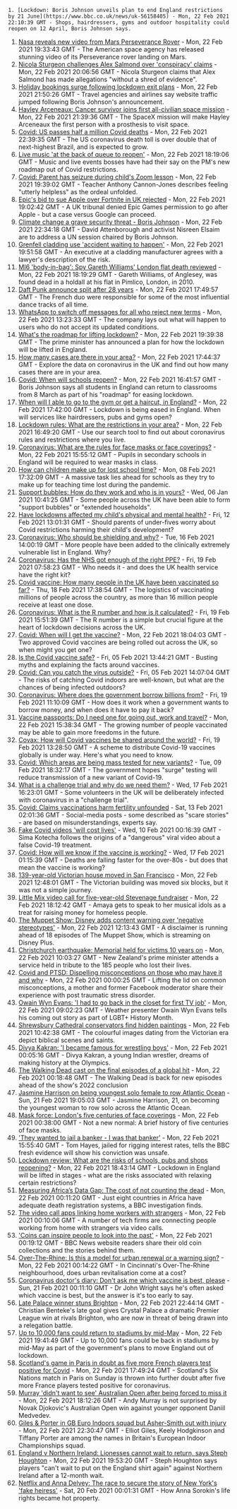 
    1. [Lockdown: Boris Johnson unveils plan to end England restrictions by 21 June](https://www.bbc.co.uk/news/uk-56158405) - Mon, 22 Feb 2021 22:10:39 GMT - Shops, hairdressers, gyms and outdoor hospitality could reopen on 12 April, Boris Johnson says.
1. [Nasa reveals new video from Mars Perseverance Rover](https://www.bbc.co.uk/news/science-environment-56159376) - Mon, 22 Feb 2021 19:33:43 GMT - The American space agency has released stunning video of its Perseverance rover landing on Mars.
1. [Nicola Sturgeon challenges Alex Salmond over 'conspiracy' claims](https://www.bbc.co.uk/news/uk-scotland-scotland-politics-56155102) - Mon, 22 Feb 2021 20:06:56 GMT - Nicola Sturgeon claims that Alex Salmond has made allegations "without a shred of evidence".
1. [Holiday bookings surge following lockdown exit plans](https://www.bbc.co.uk/news/business-56161129) - Mon, 22 Feb 2021 21:50:26 GMT - Travel agencies and airlines say website traffic jumped following Boris Johnson's announcement.
1. [Hayley Arceneaux: Cancer survivor joins first all-civilian space mission](https://www.bbc.co.uk/news/world-us-canada-56159726) - Mon, 22 Feb 2021 21:39:36 GMT - The SpaceX mission will make Hayley Arceneaux the first person with a prosthesis to visit space.
1. [Covid: US passes half a million Covid deaths](https://www.bbc.co.uk/news/world-us-canada-56159756) - Mon, 22 Feb 2021 22:39:35 GMT - The US coronavirus death toll is over double that of next-highest Brazil, and is expected to grow.
1. [Live music 'at the back of queue to reopen'](https://www.bbc.co.uk/news/entertainment-arts-56159302) - Mon, 22 Feb 2021 18:19:06 GMT - Music and live events bosses have had their say on the PM's new roadmap out of Covid restrictions.
1. [Covid: Parent has seizure during child's Zoom lesson](https://www.bbc.co.uk/news/uk-wales-56152765) - Mon, 22 Feb 2021 19:39:02 GMT - Teacher Anthony Cannon-Jones describes feeling "utterly helpless" as the ordeal unfolded.
1. [Epic's bid to sue Apple over Fortnite in UK rejected](https://www.bbc.co.uk/news/technology-56156799) - Mon, 22 Feb 2021 19:02:42 GMT - A UK tribunal denied Epic Games permission to go after Apple - but a case versus Google can proceed.
1. [Climate change a grave security threat - Boris Johnson](https://www.bbc.co.uk/news/uk-politics-56158437) - Mon, 22 Feb 2021 22:34:18 GMT - David Attenborough and activist Nisreen Elsaim are to address a UN session chaired by Boris Johnson.
1. [Grenfell cladding use 'accident waiting to happen'](https://www.bbc.co.uk/news/uk-56156145) - Mon, 22 Feb 2021 19:51:58 GMT - An executive at a cladding manufacturer agrees with a lawyer's description of the risk.
1. [MI6 'body-in-bag': Spy Gareth Williams' London flat death reviewed](https://www.bbc.co.uk/news/uk-wales-56158160) - Mon, 22 Feb 2021 18:19:29 GMT - Gareth Williams, of Anglesey, was found dead in a holdall at his flat in Pimlico, London, in 2010.
1. [Daft Punk announce split after 28 years](https://www.bbc.co.uk/news/entertainment-arts-56158867) - Mon, 22 Feb 2021 17:49:57 GMT - The French duo were responsible for some of the most influential dance tracks of all time.
1. [WhatsApp to switch off messages for all who reject new terms](https://www.bbc.co.uk/news/technology-56154543) - Mon, 22 Feb 2021 13:23:33 GMT - The company lays out what will happen to users who do not accept its updated conditions.
1. [What's the roadmap for lifting lockdown?](https://www.bbc.co.uk/news/explainers-52530518) - Mon, 22 Feb 2021 19:39:38 GMT - The prime minister has announced a plan for how the lockdown will be lifted in England.
1. [How many cases are there in your area?](https://www.bbc.co.uk/news/uk-51768274) - Mon, 22 Feb 2021 17:44:37 GMT - Explore the data on coronavirus in the UK and find out how many cases there are in your area.
1. [Covid: When will schools reopen?](https://www.bbc.co.uk/news/education-51643556) - Mon, 22 Feb 2021 16:41:57 GMT - Boris Johnson says all students in England can return to classrooms from 8 March as part of his "roadmap" for easing lockdown.
1. [When will I able to go to the gym or get a haircut, in England?](https://www.bbc.co.uk/news/explainers-53349989) - Mon, 22 Feb 2021 17:42:00 GMT - Lockdown is being eased in England. When will services like hairdressers, pubs and gyms open?
1. [Lockdown rules: What are the restrictions in your area?](https://www.bbc.co.uk/news/uk-54373904) - Mon, 22 Feb 2021 16:49:20 GMT - Use our search tool to find out about coronavirus rules and restrictions where you live.
1. [Coronavirus: What are the rules for face masks or face coverings?](https://www.bbc.co.uk/news/health-51205344) - Mon, 22 Feb 2021 15:55:12 GMT - Pupils in secondary schools in England will be required to wear masks in class.
1. [How can children make up for lost school time?](https://www.bbc.co.uk/news/explainers-55938837) - Mon, 08 Feb 2021 17:32:09 GMT - A massive task lies ahead for schools as they try to make up for teaching time lost during the pandemic.
1. [Support bubbles: How do they work and who is in yours?](https://www.bbc.co.uk/news/health-52637354) - Wed, 06 Jan 2021 10:41:25 GMT - Some people across the UK have been able to form "support bubbles" or "extended households".
1. [Have lockdowns affected my child's physical and mental health?](https://www.bbc.co.uk/news/explainers-55936928) - Fri, 12 Feb 2021 13:01:31 GMT - Should parents of under-fives worry about Covid restrictions harming their child's development?
1. [Coronavirus: Who should be shielding and why?](https://www.bbc.co.uk/news/health-51997151) - Tue, 16 Feb 2021 14:00:19 GMT - More people have been added to the clinically extremely vulnerable list in England. Why?
1. [Coronavirus: Has the NHS got enough of the right PPE?](https://www.bbc.co.uk/news/health-52254745) - Fri, 19 Feb 2021 07:58:23 GMT - Who needs it - and does the UK health service have the right kit?
1. [Covid vaccine: How many people in the UK have been vaccinated so far?](https://www.bbc.co.uk/news/health-55274833) - Thu, 18 Feb 2021 17:38:54 GMT - The logistics of vaccinating millions of people across the country, as more than 16 million people receive at least one dose.
1. [Coronavirus: What is the R number and how is it calculated?](https://www.bbc.co.uk/news/health-52473523) - Fri, 19 Feb 2021 15:51:39 GMT - The R number is a simple but crucial figure at the heart of lockdown decisions across the UK.
1. [Covid: When will I get the vaccine?](https://www.bbc.co.uk/news/health-55045639) - Mon, 22 Feb 2021 18:04:03 GMT - Two approved Covid vaccines are being rolled out across the UK, so when might you get one?
1. [Is the Covid vaccine safe?](https://www.bbc.co.uk/news/health-55056016) - Fri, 05 Feb 2021 13:44:21 GMT - Busting myths and explaining the facts around vaccines.
1. [Covid: Can you catch the virus outside?](https://www.bbc.co.uk/news/explainers-55680305) - Fri, 05 Feb 2021 14:07:04 GMT - The risks of catching Covid indoors are well-known, but what are the chances of being infected outdoors?
1. [Coronavirus: Where does the government borrow billions from?](https://www.bbc.co.uk/news/business-50504151) - Fri, 19 Feb 2021 11:10:09 GMT - How does it work when a government wants to borrow money, and when does it have to pay it back?
1. [Vaccine passports: Do I need one for going out, work and travel?](https://www.bbc.co.uk/news/explainers-55718553) - Mon, 22 Feb 2021 15:38:34 GMT - The growing number of people vaccinated may be able to gain more freedoms in the future.
1. [Covax: How will Covid vaccines be shared around the world?](https://www.bbc.co.uk/news/world-55795297) - Fri, 19 Feb 2021 13:28:50 GMT - A scheme to distribute Covid-19 vaccines globally is under way. Here's what you need to know.
1. [Covid: Which areas are being mass tested for new variants?](https://www.bbc.co.uk/news/explainers-54872039) - Tue, 09 Feb 2021 18:32:17 GMT - The government hopes "surge" testing will reduce transmission of a new variant of Covid-19.
1. [What is a challenge trial and why do we need them?](https://www.bbc.co.uk/news/health-56098344) - Wed, 17 Feb 2021 16:23:01 GMT - Some volunteers in the UK will be deliberately infected with coronavirus in a "challenge trial".
1. [Covid: Claims vaccinations harm fertility unfounded](https://www.bbc.co.uk/news/health-56012529) - Sat, 13 Feb 2021 02:01:36 GMT - Social-media posts - some described as "scare stories" - are based on misunderstandings, experts say.
1. [Fake Covid videos 'will cost lives'](https://www.bbc.co.uk/news/health-55994597) - Wed, 10 Feb 2021 00:16:39 GMT - Sima Kotecha follows the origins of a "dangerous" viral video about a false Covid-19 treatment.
1. [Covid: How will we know if the vaccine is working?](https://www.bbc.co.uk/news/health-56072684) - Wed, 17 Feb 2021 01:15:39 GMT - Deaths are falling faster for the over-80s - but does that mean the vaccine is working?
1. [139-year-old Victorian house moved in San Francisco](https://www.bbc.co.uk/news/world-us-canada-56156483) - Mon, 22 Feb 2021 12:48:01 GMT - The Victorian building was moved six blocks, but it was not a simple journey.
1. [Little Mix video call for five-year-old Stevenage fundraiser](https://www.bbc.co.uk/news/uk-england-beds-bucks-herts-56161686) - Mon, 22 Feb 2021 18:12:42 GMT - Amaya gets to speak to her musical idols as a treat for raising money for homeless people.
1. [The Muppet Show: Disney adds content warning over 'negative stereotypes'](https://www.bbc.co.uk/news/entertainment-arts-56153016) - Mon, 22 Feb 2021 12:13:43 GMT - A disclaimer is running ahead of 18 episodes of The Muppet Show, which is streaming on Disney Plus.
1. [Christchurch earthquake: Memorial held for victims 10 years on](https://www.bbc.co.uk/news/world-asia-56153370) - Mon, 22 Feb 2021 10:03:27 GMT - New Zealand's prime minister attends a service held in tribute to the 185 people who lost their lives.
1. [Covid and PTSD: Dispelling misconceptions on those who may have it and why](https://www.bbc.co.uk/news/health-56132395) - Mon, 22 Feb 2021 00:00:25 GMT - Lifting the lid on common misconceptions, a mother and former Facebook moderator share their experience with post traumatic stress disorder.
1. [Owain Wyn Evans: 'I had to go back in the closet for first TV job'](https://www.bbc.co.uk/news/uk-england-manchester-56124667) - Mon, 22 Feb 2021 09:02:23 GMT - Weather presenter Owain Wyn Evans tells his coming out story as part of LGBT+ History Month.
1. [Shrewsbury Cathedral conservators find hidden paintings](https://www.bbc.co.uk/news/uk-england-shropshire-56152645) - Mon, 22 Feb 2021 10:42:38 GMT - The colourful images dating from the Victorian era depict biblical scenes and saints.
1. [Divya Kakran: 'I became famous for wrestling boys'](https://www.bbc.co.uk/news/world-asia-india-56094394) - Mon, 22 Feb 2021 00:05:16 GMT - Divya Kakran, a young Indian wrestler, dreams of making history at the Olympics.
1. [The Walking Dead cast on the final episodes of a global hit](https://www.bbc.co.uk/news/newsbeat-56128639) - Mon, 22 Feb 2021 00:18:48 GMT - The Walking Dead is back for new episodes ahead of the show's 2022 conclusion
1. [Jasmine Harrison on being youngest solo female to row Atlantic Ocean](https://www.bbc.co.uk/news/uk-56145957) - Sun, 21 Feb 2021 19:05:03 GMT - Jasmine Harrison, 21, on becoming the youngest woman to row solo across the Atlantic Ocean.
1. [Mask force: London's five centuries of face coverings](https://www.bbc.co.uk/news/uk-england-london-56085529) - Mon, 22 Feb 2021 00:38:00 GMT - Not a new normal: A brief history of five centuries of face masks.
1. ['They wanted to jail a banker - I was that banker'](https://www.bbc.co.uk/news/business-56088419) - Mon, 22 Feb 2021 15:55:40 GMT - Tom Hayes, jailed for rigging interest rates, tells the BBC fresh evidence will show his conviction was unsafe.
1. [Lockdown review: What are the risks of schools, pubs and shops reopening?](https://www.bbc.co.uk/news/56102610) - Mon, 22 Feb 2021 18:43:14 GMT - Lockdown in England will be lifted in stages - what are the risks associated with relaxing certain restrictions?
1. [Measuring Africa’s Data Gap: The cost of not counting the dead](https://www.bbc.co.uk/news/world-africa-55674139) - Mon, 22 Feb 2021 00:11:20 GMT - Just eight countries in Africa have adequate death registration systems, a BBC investigation finds.
1. [The video call apps linking home workers with strangers](https://www.bbc.co.uk/news/business-56083631) - Mon, 22 Feb 2021 00:10:06 GMT - A number of tech firms are connecting people working from home with strangers via video calls.
1. ['Coins can inspire people to look into the past'](https://www.bbc.co.uk/news/business-56129977) - Mon, 22 Feb 2021 00:19:12 GMT - BBC News website readers share their old coin collections and the stories behind them.
1. [Over-The-Rhine: Is this a model for urban renewal or a warning sign?](https://www.bbc.co.uk/news/world-us-canada-56048812) - Mon, 22 Feb 2021 00:14:22 GMT - In Cincinnati's Over-The-Rhine neighbourhood, does urban revitalisation come at a cost?
1. [Coronavirus doctor's diary: Don't ask me which vaccine is best, please](https://www.bbc.co.uk/news/health-56132291) - Sun, 21 Feb 2021 00:11:10 GMT - Dr John Wright says he's often asked which vaccine is best, but the answer is it's too early to say.
1. [Late Palace winner stuns Brighton](https://www.bbc.co.uk/sport/football/56066017) - Mon, 22 Feb 2021 22:44:14 GMT - Christian Benteke's late goal gives Crystal Palace a dramatic Premier League win at rivals Brighton, who are now in threat of being drawn into a relegation battle.
1. [Up to 10,000 fans could return to stadiums by mid-May](https://www.bbc.co.uk/sport/56151863) - Mon, 22 Feb 2021 19:41:49 GMT - Up to 10,000 fans could be back in stadiums by mid-May as part of the government's plans to move England out of lockdown.
1. [Scotland's game in Paris in doubt as five more French players test positive for Covid](https://www.bbc.co.uk/sport/rugby-union/56154026) - Mon, 22 Feb 2021 17:49:24 GMT - Scotland's Six Nations match in Paris on Sunday is thrown into further doubt after five more France players tested positive for coronavirus.
1. [Murray 'didn't want to see' Australian Open after being forced to miss it](https://www.bbc.co.uk/sport/tennis/56161376) - Mon, 22 Feb 2021 18:12:26 GMT - Andy Murray is not surprised by Novak Djokovic's Australian Open win against younger opponent Daniil Medvedev.
1. [Giles & Porter in GB Euro Indoors squad but Asher-Smith out with injury](https://www.bbc.co.uk/sport/athletics/56155126) - Mon, 22 Feb 2021 22:30:47 GMT - Elliot Giles, Keely Hodgkinson and Tiffany Porter are among the names in Britain's European Indoor Championships squad.
1. [England v Northern Ireland: Lionesses cannot wait to return, says Steph Houghton](https://www.bbc.co.uk/sport/football/56161846) - Mon, 22 Feb 2021 19:53:20 GMT - Steph Houghton says players "can't wait to put on the England shirt again" against Northern Ireland after a 12-month wait.
1. [Netflix and Anna Delvey: The race to secure the story of New York's 'fake heiress'](https://www.bbc.co.uk/news/world-us-canada-56113478) - Sat, 20 Feb 2021 00:01:31 GMT - How Anna Sorokin's life rights became hot property.

